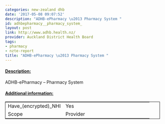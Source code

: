 ```yaml
---
categories: new-zealand dhb
date: '2017-05-08 09:07:52'
description: "ADHB-ePharmacy \u2013 Pharmacy System "
id: adhbepharmacy__pharmacy_system_
layout: post
link: http://www.adhb.health.nz/
provider: Auckland District Health Board
tags:
- pharmacy
- nzte-report
title: "ADHB-ePharmacy \u2013 Pharmacy System "
---
```



 <h4> <u>Description:</u> </h4>
ADHB-ePharmacy – Pharmacy System 
 <h4> <u>Additional information:</u> </h4>
 <table style="border: 1px solid">
 <tr> <td width="40%">Have_(encrypted)_NHI</td> <td>Yes</td> </tr>
 <tr> <td width="40%">Scope</td> <td>Provider</td> </tr>
 </table>
